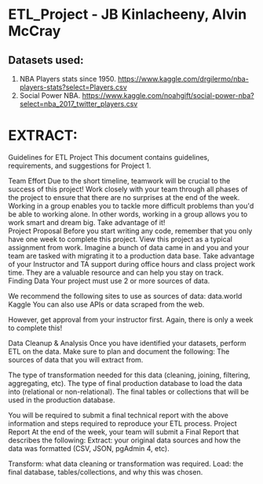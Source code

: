 # ETL_Project - JB Kinlacheeny, Alvin McCray
## Datasets used: 
1.	NBA Players stats since 1950. https://www.kaggle.com/drgilermo/nba-players-stats?select=Players.csv 
2.	Social Power NBA. https://www.kaggle.com/noahgift/social-power-nba?select=nba_2017_twitter_players.csv

# EXTRACT:


Guidelines for ETL Project This document contains guidelines, requirements, and suggestions for Project 1.  

Team Effort Due to the short timeline, teamwork will be crucial to the success of this project! Work closely with your team through all phases of the project to ensure that there are no surprises at the end of the week. 
Working in a group enables you to tackle more difficult problems than you'd be able to working alone. In other words, working in a group allows you to work smart and dream big. Take advantage of it!  
Project Proposal Before you start writing any code, remember that you only have one week to complete this project. 
View this project as a typical assignment from work. Imagine a bunch of data came in and you and your team are tasked with migrating it to a production data base. 
Take advantage of your Instructor and TA support during office hours and class project work time. They are a valuable resource and can help you stay on track.  
Finding Data Your project must use 2 or more sources of data. 

We recommend the following sites to use as sources of data:   data.world   Kaggle   You can also use APIs or data scraped from the web. 

However, get approval from your instructor first. Again, there is only a week to complete this!  

Data Cleanup &amp; Analysis Once you have identified your datasets, perform ETL on the data. Make sure to plan and document the following:   The sources of data that you will extract from.   

The type of transformation needed for this data (cleaning, joining, filtering, aggregating, etc).   The type of final production database to load the data into (relational or non-relational).   The final tables or collections that will be used in the production database.   

You will be required to submit a final technical report with the above information and steps required to reproduce your ETL process.  Project Report At the end of the week, your team will submit a Final Report that describes the following:   Extract: your original data sources and how the data was formatted (CSV, JSON, pgAdmin 4, etc).   

Transform: what data cleaning or transformation was required.   Load: the final database, tables/collections, and why this was chosen.
